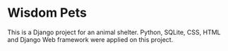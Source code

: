 # Wisdom Pets
This is a Django project for an animal shelter. Python, SQLite, CSS, HTML and Django Web framework were applied on this project.  
